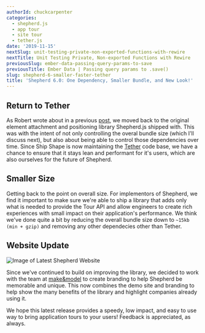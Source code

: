 ```yaml
---
authorId: chuckcarpenter
categories: 
  - shepherd.js
  - app tour
  - site tour
  - tether.js
date: '2019-11-15'
nextSlug: unit-testing-private-non-exported-functions-with-rewire
nextTitle: Unit Testing Private, Non-exported Functions with Rewire
previousSlug: ember-data-passing-query-params-to-save
previousTitle: Ember Data | Passing query params to .save()
slug: shepherd-6-smaller-faster-tether
title: 'Shepherd 6.0: One Dependency, Smaller Bundle, and New Look!'
---
```


## Return to Tether

As Robert wrote about in a previous [post](/blog/shepherd-popper-to-tether/), we moved back to the original element attachment and positioning library Shepherd.js shipped with. This was with the intent of not only controlling the overal bundle size (which I'll discuss next), but also about being able to control those dependencies over time. Since Ship Shape is now maintaining the [Tether](https://github.com/shipshapecode/tether) code base, we have a chance to ensure that it stays lean and performant for it's users, which are also ourselves for the future of Shepherd.

## Smaller Size

Getting back to the point on overall size. For implementors of Shepherd, we find it important to make sure we're able to ship a library that adds only what is needed to provide the Tour API and allow engineers to create rich experiences with small impact on their application's performance. We think we've done quite a bit by reducing the overall bundle size down to `~15kb (min + gzip)` and removing any other dependecies other than Tether.

## Website Update

![Image of Latest Shepherd Website](/img/blog/shepherd6-site4.png)

Since we've continued to build on improving the library, we decided to work with the team at [make&model](https://www.makemodel.co) to create branding to help Shepherd be memorable and unique. This now combines the demo site and branding to help show the many benefits of the library and highlight companies already using it. 

We hope this latest release provides a speedy, low impact, and easy to use way to bring application tours to your users! Feedback is appreciated, as always.
